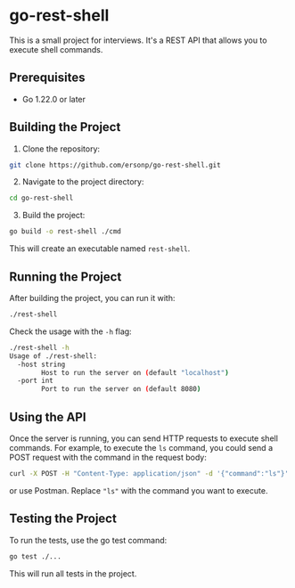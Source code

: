 # go-rest-shell

This is a small project for interviews. It's a REST API that allows you to execute shell commands.

## Prerequisites

- Go 1.22.0 or later

## Building the Project

1. Clone the repository:

```sh
git clone https://github.com/ersonp/go-rest-shell.git
```

2. Navigate to the project directory:
```sh
cd go-rest-shell
```

3. Build the project:
```sh
go build -o rest-shell ./cmd
```
This will create an executable named `rest-shell`.

## Running the Project

After building the project, you can run it with:
```sh
./rest-shell
```

Check the usage with the `-h` flag:
```sh
./rest-shell -h
Usage of ./rest-shell:
  -host string
        Host to run the server on (default "localhost")
  -port int
        Port to run the server on (default 8080)
```

## Using the API

Once the server is running, you can send HTTP requests to execute shell commands. For example, to execute the `ls` command, you could send a POST request with the command in the request body:
```sh
curl -X POST -H "Content-Type: application/json" -d '{"command":"ls"}' http://localhost:8080/api/cmd
```
or use Postman.
Replace `"ls"` with the command you want to execute.

## Testing the Project
To run the tests, use the go test command:
```sh
go test ./...
```
This will run all tests in the project.